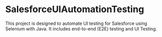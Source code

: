 # SalesforceUIAutomationTesting
This project is designed to automate UI testing for Salesforce using Selenium with Java. It includes end-to-end (E2E) testing and UI Testing.
